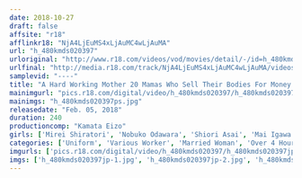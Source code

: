 ```yaml
---
date: 2018-10-27
draft: false
affsite: "r18"
afflinkr18: "NjA4LjEuMS4xLjAuMC4wLjAuMA"
url: "h_480kmds020397"
urloriginal: "http://www.r18.com/videos/vod/movies/detail/-/id=h_480kmds020397"
urlfinal: "http://media.r18.com/track/NjA4LjEuMS4xLjAuMC4wLjAuMA/videos/vod/movies/detail/-/id=h_480kmds020397"
samplevid: "----"
title: "A Hard Working Mother 20 Mamas Who Sell Their Bodies For Money 240 Minutes"
mainimgurl: "pics.r18.com/digital/video/h_480kmds020397/h_480kmds020397ps.jpg"
mainimgs: "h_480kmds020397ps.jpg"
releasedate: "Feb. 05, 2018"
duration: 240
productioncomp: "Kamata Eizo"
girls: ['Mirei Shiratori', 'Nobuko Odawara', 'Shiori Asai', 'Mai Igawa', 'Minori Fujishita']
categories: ['Uniform', 'Various Worker', 'Married Woman', 'Over 4 Hours']
imgurls: ['pics.r18.com/digital/video/h_480kmds020397/h_480kmds020397jp-1.jpg', 'pics.r18.com/digital/video/h_480kmds020397/h_480kmds020397jp-2.jpg', 'pics.r18.com/digital/video/h_480kmds020397/h_480kmds020397jp-3.jpg', 'pics.r18.com/digital/video/h_480kmds020397/h_480kmds020397jp-4.jpg', 'pics.r18.com/digital/video/h_480kmds020397/h_480kmds020397jp-5.jpg', 'pics.r18.com/digital/video/h_480kmds020397/h_480kmds020397jp-6.jpg', 'pics.r18.com/digital/video/h_480kmds020397/h_480kmds020397jp-7.jpg', 'pics.r18.com/digital/video/h_480kmds020397/h_480kmds020397jp-8.jpg', 'pics.r18.com/digital/video/h_480kmds020397/h_480kmds020397jp-9.jpg', 'pics.r18.com/digital/video/h_480kmds020397/h_480kmds020397jp-10.jpg', 'pics.r18.com/digital/video/h_480kmds020397/h_480kmds020397jp-11.jpg', 'pics.r18.com/digital/video/h_480kmds020397/h_480kmds020397jp-12.jpg', 'pics.r18.com/digital/video/h_480kmds020397/h_480kmds020397jp-13.jpg', 'pics.r18.com/digital/video/h_480kmds020397/h_480kmds020397jp-14.jpg', 'pics.r18.com/digital/video/h_480kmds020397/h_480kmds020397jp-15.jpg', 'pics.r18.com/digital/video/h_480kmds020397/h_480kmds020397jp-16.jpg', 'pics.r18.com/digital/video/h_480kmds020397/h_480kmds020397jp-17.jpg', 'pics.r18.com/digital/video/h_480kmds020397/h_480kmds020397jp-18.jpg', 'pics.r18.com/digital/video/h_480kmds020397/h_480kmds020397jp-19.jpg', 'pics.r18.com/digital/video/h_480kmds020397/h_480kmds020397jp-20.jpg']
imgs: ['h_480kmds020397jp-1.jpg', 'h_480kmds020397jp-2.jpg', 'h_480kmds020397jp-3.jpg', 'h_480kmds020397jp-4.jpg', 'h_480kmds020397jp-5.jpg', 'h_480kmds020397jp-6.jpg', 'h_480kmds020397jp-7.jpg', 'h_480kmds020397jp-8.jpg', 'h_480kmds020397jp-9.jpg', 'h_480kmds020397jp-10.jpg', 'h_480kmds020397jp-11.jpg', 'h_480kmds020397jp-12.jpg', 'h_480kmds020397jp-13.jpg', 'h_480kmds020397jp-14.jpg', 'h_480kmds020397jp-15.jpg', 'h_480kmds020397jp-16.jpg', 'h_480kmds020397jp-17.jpg', 'h_480kmds020397jp-18.jpg', 'h_480kmds020397jp-19.jpg', 'h_480kmds020397jp-20.jpg']
---
```

